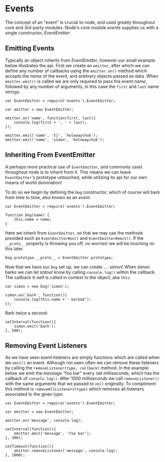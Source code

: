 
# Events

 The concept of an "event" is crucial to node, and used greatly throughout core and 3rd-party modules. Node's core module _events_ supplies us with a single constructor, _EventEmitter_.

## Emitting Events

Typically an object inherits from _EventEmitter_, however our small example below illustrates the api. First we create an `emitter`, after which we can define any number of callbacks using the `emitter.on()` method which accepts the _name_ of the event, and arbitrary objects passed as data. When `emitter.emit()` is called we are only required to pass the event _name_, followed by any number of arguments, in this case the `first` and `last` name strings.

	var EventEmitter = require('events').EventEmitter;

	var emitter = new EventEmitter;

	emitter.on('name', function(first, last){
	    console.log(first + ', ' + last);
	});

	emitter.emit('name', 'tj', 'holowaychuk');
	emitter.emit('name', 'simon', 'holowaychuk');

## Inheriting From EventEmitter

A perhaps more practical use of `EventEmitter`, and commonly used throughout node is to inherit from it. This means we can leave `EventEmitter`'s prototype untouched, while utilizing its api for our own means of world domination!

To do so we begin by defining the `Dog` constructor, which of course will bark from time to time, also known as an _event_.

	var EventEmitter = require('events').EventEmitter;

	function Dog(name) {
	    this.name = name;
	}

Here we inherit from `EventEmitter`, so that we may use the methods provided such as `EventEmitter#on()` and `EventEmitter#emit()`. If the `__proto__` property is throwing you off, no worries! we will be touching on this later.

	Dog.prototype.__proto__ = EventEmitter.prototype;

Now that we have our `Dog` set up, we can create .... simon! When simon barks we can let _stdout_ know by calling `console.log()` within the callback. The callback it-self is called in context to the object, aka `this`.

	var simon = new Dog('simon');

	simon.on('bark', function(){
	    console.log(this.name + ' barked');
	});

Bark twice a second:

	setInterval(function(){
	    simon.emit('bark');
	}, 500);

## Removing Event Listeners

As we have seen event listeners are simply functions which are called when we `emit()` an event. Although not seen often we can remove these listeners by calling the `removeListener(type, callback)` method. In the example below we emit the _message_ "foo bar" every `300` milliseconds, which has the callback of `console.log()`. After 1000 milliseconds we call `removeListener()` with the same arguments that we passed to `on()` originally. To compliment this method is `removeAllListeners(type)` which removes all listeners associated to the given _type_.

	var EventEmitter = require('events').EventEmitter;

	var emitter = new EventEmitter;

	emitter.on('message', console.log);

	setInterval(function(){
	    emitter.emit('message', 'foo bar');
	}, 300);

	setTimeout(function(){
	    emitter.removeListener('message', console.log);
	}, 1000);

